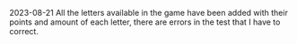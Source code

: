 2023-08-21
All the letters available in the game have been added with their points and amount of each letter, there are errors in the test that I have to correct.